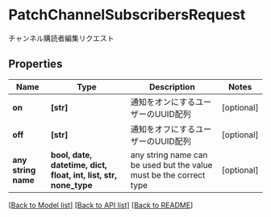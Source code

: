 # PatchChannelSubscribersRequest

チャンネル購読者編集リクエスト

## Properties
Name | Type | Description | Notes
------------ | ------------- | ------------- | -------------
**on** | **[str]** | 通知をオンにするユーザーのUUID配列 | [optional] 
**off** | **[str]** | 通知をオフにするユーザーのUUID配列 | [optional] 
**any string name** | **bool, date, datetime, dict, float, int, list, str, none_type** | any string name can be used but the value must be the correct type | [optional]

[[Back to Model list]](../README.md#documentation-for-models) [[Back to API list]](../README.md#documentation-for-api-endpoints) [[Back to README]](../README.md)


